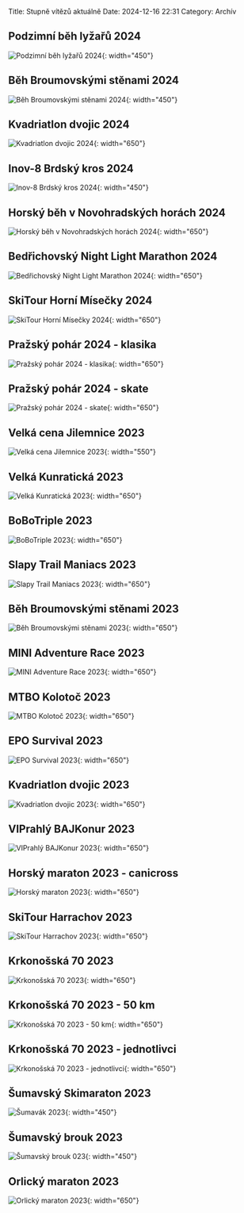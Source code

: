 Title: Stupně vítězů aktuálně
Date: 2024-12-16 22:31
Category: Archív

Podzimní běh lyžařů 2024
------------------------

![Podzimní běh lyžařů 2024]({static}/static/archiv/stupne-vitezu-aktualne/podzimni-beh-lyzaru-2024.jpg){: width="450"}

Běh Broumovskými stěnami 2024
-----------------------------

![Běh Broumovskými stěnami 2024]({static}/static/archiv/stupne-vitezu-aktualne/beh-broumovskymi-stenami-2024.jpg){: width="450"}


Kvadriatlon dvojic 2024
-----------------------

![Kvadriatlon dvojic 2024]({static}/static/archiv/stupne-vitezu-aktualne/kvadriatlon-dvojic-2024.jpg){: width="650"}

Inov-8 Brdský kros 2024
-----------------------

![Inov-8 Brdský kros 2024]({static}/static/archiv/stupne-vitezu-aktualne/brdsky-kros-2024.jpg){: width="450"}

Horský běh v Novohradských horách 2024
--------------------------------------

![Horský běh v Novohradských horách 2024]({static}/static/archiv/stupne-vitezu-aktualne/horsky-beh-2024.jpg){: width="650"}

Bedřichovský Night Light Marathon 2024
--------------------------------------

![Bedřichovský Night Light Marathon 2024]({static}/static/archiv/stupne-vitezu-aktualne/bedrichovsky-nlm-2024.jpg){: width="650"}

SkiTour Horní Mísečky 2024
--------------------------

![SkiTour Horní Mísečky 2024]({static}/static/archiv/stupne-vitezu-aktualne/ski-tour-horni-misecky-2024.jpg){: width="650"}

Pražský pohár 2024 - klasika
----------------------------

![Pražský pohár 2024 - klasika]({static}/static/archiv/stupne-vitezu-aktualne/prazsky-pohar-2024-klasika.jpg){: width="650"}

Pražský pohár 2024 - skate
--------------------------

![Pražský pohár 2024 - skate]({static}/static/archiv/stupne-vitezu-aktualne/prazsky-pohar-2024-skate.jpg){: width="650"}

Velká cena Jilemnice 2023
-------------------------

![Velká cena Jilemnice 2023]({static}/static/archiv/stupne-vitezu-aktualne/velka-cena-jilemnice-2023.jpg){: width="550"}

Velká Kunratická 2023
---------------------

![Velká Kunratická 2023]({static}/static/archiv/stupne-vitezu-aktualne/velka-kunraticka-2023.jpg){: width="650"}

BoBoTriple 2023
---------------

![BoBoTriple 2023]({static}/static/archiv/stupne-vitezu-aktualne/bobotriple-2023.jpg){: width="650"}

Slapy Trail Maniacs 2023
------------------------

![Slapy Trail Maniacs 2023]({static}/static/archiv/stupne-vitezu-aktualne/slapy-trail-maniacs-2023.jpg){: width="650"}

Běh Broumovskými stěnami 2023
-----------------------------

![Běh Broumovskými stěnami 2023]({static}/static/archiv/stupne-vitezu-aktualne/beh-broumovskymi-stenami-2023.jpg){: width="650"}

MINI Adventure Race 2023
------------------------

![MINI Adventure Race 2023]({static}/static/archiv/stupne-vitezu-aktualne/mini-adventure-race-2023.jpg){: width="650"}

MTBO Kolotoč 2023
-----------------

![MTBO Kolotoč 2023]({static}/static/archiv/stupne-vitezu-aktualne/mtbo-kolotoc-2023.jpg){: width="650"}

EPO Survival 2023
-----------------

![EPO Survival 2023]({static}/static/archiv/stupne-vitezu-aktualne/epo-survival-2023.jpg){: width="650"}

Kvadriatlon dvojic 2023
-----------------------

![Kvadriatlon dvojic 2023]({static}/static/archiv/stupne-vitezu-aktualne/kvadriatlon-dvojic-2023.jpg){: width="650"}

VIPrahlý BAJKonur 2023
----------------------

![VIPrahlý BAJKonur 2023]({static}/static/archiv/stupne-vitezu-aktualne/viprahly-bajkonur-2023.jpg){: width="650"}

Horský maraton 2023 - canicross
-------------------------------

![Horský maraton 2023]({static}/static/archiv/stupne-vitezu-aktualne/horsky-maraton-2023.jpg){: width="650"}

SkiTour Harrachov 2023
----------------------

![SkiTour Harrachov 2023]({static}/static/archiv/stupne-vitezu-aktualne/ski-tour-harrachov-2023.jpg){: width="650"}

Krkonošská 70 2023
------------------

![Krkonošská 70 2023]({static}/static/archiv/stupne-vitezu-aktualne/krkonosska-70-2023.jpg){: width="650"}

Krkonošská 70 2023 - 50 km
--------------------------

![Krkonošská 70 2023 - 50 km]({static}/static/archiv/stupne-vitezu-aktualne/krkonosska-70-2023-50-km.jpg){: width="650"}

Krkonošská 70 2023 - jednotlivci
--------------------------------

![Krkonošská 70 2023 - jednotlivci]({static}/static/archiv/stupne-vitezu-aktualne/krkonosska-70-2023-jednotlivci.jpg){: width="650"}

Šumavský Skimaraton 2023
------------------------

![Šumavák 2023]({static}/static/archiv/stupne-vitezu-aktualne/sumavak-2023.jpg){: width="450"}

Šumavský brouk 2023
-------------------

![Šumavský brouk 023]({static}/static/archiv/stupne-vitezu-aktualne/sumavsky-brouk-2023.jpg){: width="450"}

Orlický maraton 2023
--------------------

![Orlický maraton 2023]({static}/static/archiv/stupne-vitezu-aktualne/orlicky-maraton-2023.jpg){: width="650"}
